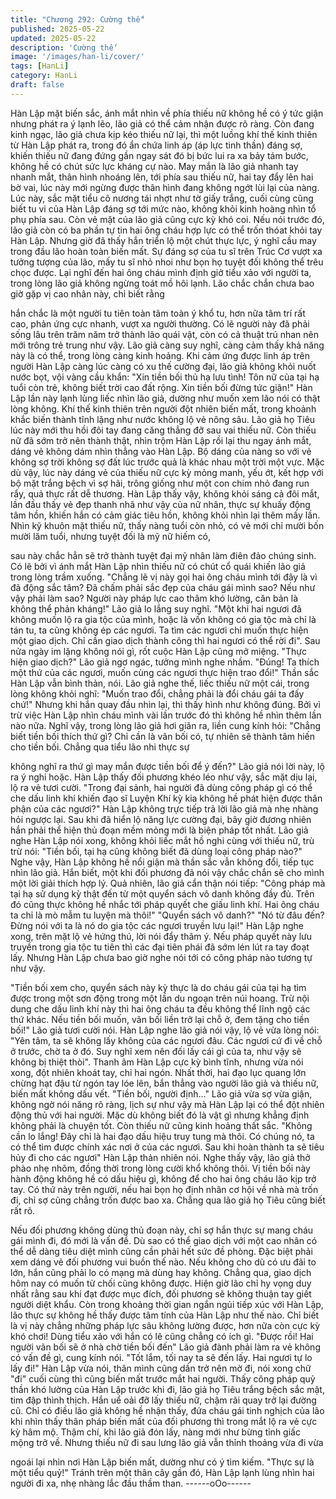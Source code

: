 ```yaml
---
title: "Chương 292: Cường thế"
published: 2025-05-22
updated: 2025-05-22
description: 'Cường thế'
image: '/images/han-li/cover/'
tags: [HanLi]
category: HanLi
draft: false
---
```


Hàn Lập mặt biến sắc, ánh mắt nhìn về phía thiếu nữ không hề có
ý tức giận nhưng phát ra ý lạnh lẽo, lão giả có thể cảm nhận được
rõ ràng.
Còn đang kinh ngạc, lão giả chưa kịp kéo thiếu nữ lại, thì một
luồng khí thế kinh thiên từ Hàn Lập phát ra, trong đó ẩn chứa linh
áp (áp lực tinh thần) đáng sợ, khiến thiếu nữ đang đứng gần ngay
sát đó bị bức lui ra xa bảy tám bước, không hề có chút sức lực
kháng cự nào.
May mắn là lão giả nhanh tay nhanh mắt, thân hình nhoáng lên,
tới phía sau thiếu nữ, hai tay đẩy lên hai bờ vai, lúc này mới
ngừng được thân hình đang không ngớt lùi lại của nàng.
Lúc này, sắc mặt tiểu cô nương tái nhợt như tờ giấy trắng, cuối
cùng cũng biết tu vi của Hàn Lập đáng sợ tới mức nào, không
khỏi kinh hoàng nhìn tổ phụ phía sau.
Còn vẻ mặt của lão giả cũng cực kỳ khó coi.
Nếu nói trước đó, lão giả còn có ba phần tự tin hai ông cháu hợp
lực có thể trốn thóat khỏi tay Hàn Lập. Nhưng giờ đã thấy hắn
triển lộ một chút thực lực, ý nghĩ cầu may trong đầu lão hoàn toàn
biến mất.
Sự đáng sợ của tu sĩ trên Trúc Cơ vượt xa tưởng tượng của lão,
mấy tu sĩ nhỏ nhoi như bọn họ tuyệt đối không thể trêu chọc
được.
Lại nghĩ đến hai ông cháu mình định giở tiểu xảo với người ta,
trong lòng lão giả không ngừng toát mồ hôi lạnh.
Lão chắc chắn chưa bao giờ gặp vị cao nhân này, chỉ biết rằng

hắn chắc là một người tu tiên toàn tâm toàn ý khổ tu, hơn nữa
tâm trí rất cao, phản ứng cực nhanh, vượt xa người thường.
Có lẽ người này đã phải sống lâu trên trăm năm trở thành lão
quái vật, còn có cả thuật trú nhan nên mới trông trẻ trung như vậy.
Lão giả càng suy nghĩ, càng cảm thấy khả năng này là có thể,
trong lòng càng kinh hoảng.
Khi cảm ứng được linh áp trên người Hàn Lập càng lúc càng có
xu thế cường đại, lão giả không khỏi nuốt nước bọt, vội vàng cầu
khẩn:
"Xin tiền bối thủ hạ lưu tình! Tôn nữ của tại hạ tuổi còn trẻ, không
biết trời cao đất rộng. Xin tiền bối đừng tức giận!"
Hàn Lập lần này lạnh lùng liếc nhìn lão giả, dường như muốn
xem lão nói có thật lòng không. Khí thế kinh thiên trên người đột
nhiên biến mất, trong khoảnh khắc biến thành tĩnh lặng như nước
không lộ vẻ nông sâu.
Lão giả họ Tiêu lúc này mới thu hồi đôi tay đang căng thẳng đỡ
sau vai thiếu nữ. Còn thiếu nữ đã sớm trở nên thành thật, nhìn
trộm Hàn Lập rồi lại thu ngay ánh mắt, dáng vẻ không dám nhìn
thẳng vào Hàn Lập.
Bộ dáng của nàng so với vẻ không sợ trời không sợ đất lúc trước
quả là khác nhau một trời một vực.
Mặc dù vậy, lúc này dáng vẻ của thiếu nữ cực kỳ mỏng manh,
yếu ớt, kết hợp với bộ mặt trắng bệch vì sợ hãi, trông giống như
một con chim nhỏ đang run rẩy, quả thực rất dễ thương.
Hàn Lập thấy vậy, không khỏi sáng cả đôi mắt, lần đầu thấy vẻ
đẹp thanh nhã như vậy của nữ nhân, thực sự khuấy động tâm
hồn, khiến hắn có cảm giác tiêu hồn, không khỏi nhìn lại thêm
mấy lần.
Nhìn kỹ khuôn mặt thiếu nữ, thấy nàng tuổi còn nhỏ, có vẻ mới
chỉ mười bốn mười lăm tuổi, nhưng tuyệt đối là mỹ nữ hiếm có,

sau này chắc hẳn sẽ trở thành tuyệt đại mỹ nhân làm điên đảo
chúng sinh.
Có lẽ bởi vì ánh mắt Hàn Lập nhìn thiếu nữ có chút cổ quái khiến
lão giả trong lòng trầm xuống.
"Chẳng lẽ vị này gọi hai ông cháu mình tới đây là vì đã động sắc
tâm? Đã chấm phải sắc đẹp của cháu gái mình sao? Nếu như vậy
phải làm sao? Người này pháp lực cao thâm khó lường, căn bản
là không thể phản kháng!" Lão giả lo lắng suy nghĩ.
"Một khi hai ngươi đã không muốn lộ ra gia tộc của mình, hoặc là
vốn không có gia tộc mà chỉ là tán tu, ta cũng không ép các
ngươi. Ta tìm các ngươi chỉ muốn thực hiện một giao dịch. Chỉ
cần giao dịch thành công thì hai ngươi có thể rời đi".
Sau nửa ngày im lặng không nói gì, rốt cuộc Hàn Lập cũng mở
miệng.
"Thực hiện giao dịch?"
Lão giả ngơ ngác, tưởng mình nghe nhầm.
"Đúng! Ta thích một thứ của các ngươi, muốn cùng các ngươi
thực hiện trao đổi!" Thần sắc Hàn Lập vẫn bình thản, nói.
Lão giả nghe thế, liếc thiếu nữ một cái, trong lòng không khỏi
nghĩ:
"Muốn trao đổi, chẳng phải là đổi cháu gái ta đấy chứ!"
Nhưng khi hắn quay đầu nhìn lại, thì thấy hình như không đúng.
Bởi vì trừ việc Hàn Lập nhìn cháu mình vài lần trước đó thì không
hề nhìn thêm lần nào nữa.
Nghĩ vậy, trong lòng lão giả hơi giãn ra, liền cung kính hỏi:
"Chẳng biết tiền bối thích thứ gì? Chỉ cần là vãn bối có, tự nhiên
sẽ thành tâm hiến cho tiền bối. Chẳng qua tiểu lão nhi thực sự

không nghĩ ra thứ gì may mắn được tiền bối để ý đến?"
Lão giả nói lời này, lộ ra ý nghi hoặc.
Hàn Lập thấy đối phương khéo léo như vậy, sắc mặt dịu lại, lộ ra
vẻ tươi cười.
"Trong đại sảnh, hai người đã dùng công pháp gì có thể che dấu
linh khí khiến đạo sĩ Luyện Khí kỳ kia không hề phát hiện được
thân phận của các ngươi?" Hàn Lập không trực tiếp trả lời lão giả
mà nhẹ nhàng hỏi ngược lại.
Sau khi đã hiển lộ năng lực cường đại, bây giờ đương nhiên hắn
phải thể hiện thủ đoạn mềm mỏng mới là biện pháp tốt nhất.
Lão giả nghe Hàn Lập nói xong, không khỏi liếc mắt hồ nghi cùng
với thiếu nữ, trù trừ nói:
"Tiền bối, tại hạ cũng không biết đã dùng loại công pháp nào?"
Nghe vậy, Hàn Lập không hề nổi giận mà thần sắc vẫn không đổi,
tiếp tục nhìn lão giả. Hắn biết, một khi đối phương đã nói vậy
chắc chắn sẽ cho mình một lời giải thích hợp lý.
Quả nhiên, lão giả cẩn thận nói tiếp:
"Công pháp mà tại hạ sử dụng kỳ thật đến từ một quyển sách vô
danh không đầy đủ. Trên đó cũng thực không hề nhắc tới pháp
quyết che giấu linh khí. Hai ông cháu ta chỉ là mò mẫm tu luyện
mà thôi!"
"Quyển sách vô danh?"
"Nó từ đâu đến? Đừng nói với ta là nó do gia tộc các ngươi truyền
lưu lại!" Hàn Lập nghe xong, trên mặt lộ vẻ hứng thú, lời nói đẩy
thâm ý.
Nếu pháp quyết này lưu truyền trong gia tộc tu tiên thì các đại tiên
phái đã sớm lén lút ra tay đoạt lấy. Nhưng Hàn Lập chưa bao giờ
nghe nói tới có công pháp nào tương tự như vậy.

"Tiền bối xem cho, quyển sách này kỳ thực là do cháu gái của tại
hạ tìm được trong một sơn động trong một lần du ngoạn trên núi
hoang. Trừ nội dung che dấu linh khí này thì hai ông cháu ta đều
không thể lĩnh ngộ các thứ khác. Nếu tiền bối muốn, vãn bối liền
trở lại chỗ ở, đem tặng cho tiền bối!" Lão giả tươi cười nói.
Hàn Lập nghe lão giả nói vậy, lộ vẻ vừa lòng nói:
"Yên tâm, ta sẽ không lấy không của các ngươi đâu. Các ngươi
cứ đi về chỗ ở trước, chờ ta ở đó. Suy nghĩ xem nên đối lấy cái gì
của ta, như vậy sẽ không bị thiệt thòi".
Thanh âm Hàn Lập cực kỳ bình tĩnh, nhưng vừa nói xong, đột
nhiên khoát tay, chỉ hai ngón. Nhất thời, hai đạo lục quang lớn
chừng hạt đậu từ ngón tay lóe lên, bắn thẳng vào người lão giả
và thiếu nữ, biến mất không dấu vết.
"Tiền bối, người định…" Lão giả vừa sợ vừa giận, không ngờ nói
năng rõ ràng, lịch sự như vậy mà Hàn Lập lại có thể đột nhiên
động thủ với hai người. Mặc dù không biết đó là vật gì nhưng
khẳng định không phải là chuyện tốt. Còn thiếu nữ cũng kinh
hoảng thất sắc.
"Không cần lo lắng! Đây chỉ là hai đạo dấu hiệu truy tung mà thôi.
Có chúng nó, ta có thể tìm được chính xác nơi ở của các ngươi.
Sau khi hoàn thành ta sẽ tiêu hủy đi cho các ngươi" Hàn Lập thản
nhiên nói.
Nghe thấy vậy, lão giả thở phào nhẹ nhõm, đồng thời trong lòng
cười khổ không thôi.
Vị tiền bối này hành động không hề có dấu hiệu gì, không để cho
hai ông cháu lão kịp trở tay.
Có thứ này trên người, nếu hai bọn họ định nhân cơ hội về nhà
mà trốn đi, chỉ sợ cũng chẳng trốn được bao xa.
Chẳng qua lão giả họ Tiêu cũng biết rất rõ.

Nếu đối phương không dùng thủ đoạn này, chỉ sợ hắn thực sự
mang cháu gái mình đi, đó mới là vấn đề.
Dù sao có thể giao dịch với một cao nhân có thể dễ dàng tiêu diệt
mình cũng cần phải hết sức đề phòng. Đặc biệt phải xem dáng vẻ
đối phương vui buồn thế nào. Nếu không cho dù có ưu đãi to lớn,
hắn cũng phải lo có mạng mà dùng hay không.
Chẳng qua, giao dịch hôm nay có muốn từ chối cũng không
được.
Hiện giờ lão chỉ hy vọng duy nhất rằng sau khi đạt được mục
đích, đối phương sẽ không thuận tay giết người diệt khẩu.
Còn trong khoảng thời gian ngắn ngủi tiếp xúc với Hàn Lập, lão
thực sự không hề thấy được tâm tính của Hàn Lập như thế nào.
Chỉ biết là vị này chẳng những pháp lực sâu không lường được,
hơn nữa còn cực kỳ khó chơi! Dùng tiểu xảo với hắn có lẽ cũng
chẳng có ích gì.
"Được rồi! Hai người vãn bối sẽ ở nhà chờ tiền bối đến" Lão giả
đành phải làm ra vẻ không có vấn đề gì, cung kính nói.
"Tốt lắm, tối nay ta sẽ đến lấy. Hai ngươi tự lo lấy đi!"
Hàn Lập vừa nói, thân mình cũng dần trở nên mờ đi, nói xong
chữ "đi" cuối cùng thì cũng biến mất trước mắt hai người.
Thấy công pháp quỷ thần khó lường của Hàn Lập trước khi đi, lão
giả họ Tiêu trắng bệch sắc mặt, tim đập thình thịch.
Hắn uể oải đỡ lấy thiếu nữ, chậm rãi quay trở lại đường cũ.
Chỉ có điều lão giả không hề nhận thấy, đứa cháu gái tinh nghịch
của lão khi nhìn thấy thân pháp biến mất của đối phương thì trong
mắt lộ ra vẻ cực kỳ hâm mộ. Thậm chí, khi lão giả đón lấy, nàng
mới như bừng tỉnh giấc mộng trở về.
Nhưng thiếu nữ đi sau lưng lão giả vẫn thỉnh thoảng vừa đi vừa

ngoái lại nhìn nơi Hàn Lập biến mất, dường như có ý tìm kiếm.
"Thực sự là một tiểu quỷ!" Tránh trên một thân cây gần đó, Hàn
Lập lạnh lùng nhìn hai người đi xa, nhẹ nhàng lắc đầu thầm than.
------oOo------
